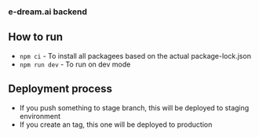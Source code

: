 ### e-dream.ai backend
## How to run
- `npm ci` - To install all packagees based on the actual package-lock.json
- `npm run dev` - To run on dev mode

## Deployment process
- If you push something to stage branch, this will be deployed to staging environment
- If you create an tag, this one will be deployed to production